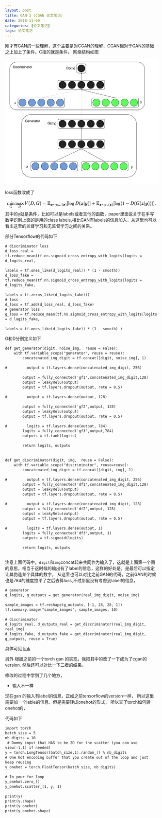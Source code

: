 ```yaml
---
layout: post
title: GAN-3 (CGAN 论文笔记)
date: 2018-11-09 
categories: [论文笔记]
tags: 论文笔记
---
```

<!--more-->

刚才有GAN的一些理解，这个主要是对CGAN的理解，CGAN相对于GAN的基础之上加上了条件，C指的就是条件，
网络结构如图

![avator](/images/cgan1.png)

loss函数改成了

![avator](/images/cgan2.png)
其中的y就是条件，比如可以是labels或者其他的函数，paper里面说关于在手写数字识别上面的是用的class labels,相比GAN有labels的信息加入，从这里也可以看出这里的监督学习和无监督学习之间的关系。

部分Tensorflow的代码如下

```
# discriminator loss
d_loss_real = tf.reduce_mean(tf.nn.sigmoid_cross_entropy_with_logits(logits = d_logits_real, 
                                                                         labels = tf.ones_like(d_logits_real)) * (1 - smooth))
d_loss_fake = tf.reduce_mean(tf.nn.sigmoid_cross_entropy_with_logits(logits = d_logits_fake, 
                                                                         labels = tf.zeros_like(d_logits_fake)))
# loss
d_loss = tf.add(d_loss_real, d_loss_fake)
# generator loss
g_loss = tf.reduce_mean(tf.nn.sigmoid_cross_entropy_with_logits(logits = d_logits_fake,
                                                                    labels = tf.ones_like(d_logits_fake)) * (1 - smooth) )

```

G和D分别定义如下

```
def get_generator(digit, noise_img,  reuse = False):
    with tf.variable_scope("generator", reuse = reuse):
        concatenated_img_digit = tf.concat([digit, noise_img], 1)
        
#         output = tf.layers.dense(concatenated_img_digit, 256)
 
        output = fully_connected('gf1',concatenated_img_digit,128)
        output = leakyRelu(output)
        output = tf.layers.dropout(output, rate = 0.5)
        
#         output = tf.layers.dense(output, 128)
 
        output = fully_connected('gf2',output, 128)
        output = leakyRelu(output)
        output = tf.layers.dropout(output, rate = 0.5)
 
#         logits = tf.layers.dense(output, 784)
        logits = fully_connected('gf3',output,784)
        outputs = tf.tanh(logits)
        
        return logits, outputs
 
 
def get_discriminator(digit, img,  reuse = False):
    with tf.variable_scope("discriminator", reuse=reuse):
        concatenated_img_digit = tf.concat([digit, img], 1)
        
#         output = tf.layers.dense(concatenated_img_digit, 256)
        output = fully_connected('df1',concatenated_img_digit,128)
        output = leakyRelu(output)
        output = tf.layers.dropout(output, rate = 0.5)
        
#         output = tf.layers.dense(concatenated_img_digit, 128)
        output = fully_connected('df2',output, 128)
        output = leakyRelu(output)
        output = tf.layers.dropout(output, rate = 0.5)
 
#         logits = tf.layers.dense(output, 1)
        logits = fully_connected('df3',output, 1)
        outputs = tf.sigmoid(logits)
        
        return logits, outputs


```


注意上面代码中，`digit`和`img`concat起来共同作为输入了，这就是上面第一个图的意思，相当于这时候的输出有了label的信息，这样的好处是，是最后可以指定让其伪造某个具体的数字。
从这里也可以对比之前GAN的代码，之前GAN的时候也是784的维度拉平了之后去算loss,不过那里没有考虑到label的信息，

```
# generator
g_logits, g_outputs = get_generator(real_img_digit, noise_img)
 
sample_images = tf.reshape(g_outputs, [-1, 28, 28, 1])
tf.summary.image("sample_images", sample_images, 10)
 
# discriminator
d_logits_real, d_outputs_real = get_discriminator(real_img_digit, real_img)
d_logits_fake, d_outputs_fake = get_discriminator(real_img_digit, g_outputs, reuse = True)

```

具体可见 [link](https://blog.csdn.net/qq_38826019/article/details/80865852)


另外
根据之前的一个torch gan 的实现，我把其中的改了一下成为了cgan的version.
然后还可以对比一下二者的结果。

修改的过程中学到了几个地方，

* 输入不一样

现在gan 的输入有label的信息，正如之前tensorflow的version一样，
所以这里需要加一个lable的信息，但是需要转成onehot的形式，
所以查了torch如何转onehot的，

代码如下

```
import torch
batch_size = 5 
nb_digits = 10
 # Dummy input that HAS to be 2D for the scatter (you can use view(-1,1) if needed)
y = torch.LongTensor(batch_size,1).random_() % nb_digits
# One hot encoding buffer that you create out of the loop and just keep reusing
y_onehot = torch.FloatTensor(batch_size, nb_digits)
 
# In your for loop
y_onehot.zero_()
y_onehot.scatter_(1, y, 1)

print(y)
print(y.shape)
print(y_onehot)
print(y_onehot.shape)

```

